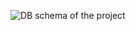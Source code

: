 

![DB schema of the project](https://github.com/user-attachments/assets/634348e6-64de-4351-abf7-0403d42d4163)

